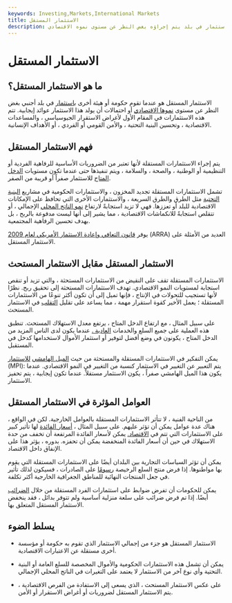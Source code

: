 ```yaml
---
keywords: Investing,Markets,International Markets
title: الاستثمار المستقل
description: الاستثمار المستقل هو استثمار في بلد يتم إجراؤه بغض النظر عن مستوى نموه الاقتصادي.
---
```


# الاستثمار المستقل
## ما هو الاستثمار المستقل؟

الاستثمار المستقل هو عندما تقوم حكومة أو هيئة أخرى [باستثمار](/investment) في بلد أجنبي بغض النظر عن مستوى [نموها الاقتصادي](/economicgrowth) أو احتمالات أن يولد هذا الاستثمار عوائد إيجابية. تتم هذه الاستثمارات في المقام الأول لأغراض الاستقرار الجيوسياسي ، والمساعدات الاقتصادية ، وتحسين البنية التحتية ، والأمن القومي أو الفردي ، أو الأهداف الإنسانية.

## فهم الاستثمار المستقل

يتم إجراء الاستثمارات المستقلة لأنها تعتبر من الضروريات الأساسية للرفاهية الفردية أو التنظيمية أو الوطنية ، والصحة ، والسلامة ، ويتم تنفيذها حتى عندما تكون مستويات [الدخل المتاح](/disposableincome) للاستثمار صفراً أو قريبة من الصفر.

تشمل الاستثمارات المستقلة تجديد المخزون ، والاستثمارات الحكومية في مشاريع [البنية التحتية](/infrastructure) مثل الطرق والطرق السريعة ، والاستثمارات الأخرى التي تحافظ على الإمكانات الاقتصادية للبلد أو تعززها. فهي لا تزيد استجابةً لارتفاع [نمو الناتج المحلي](/gdp) الإجمالي ، أو تتقلص استجابةً للانكماشات الاقتصادية ، مما يشير إلى أنها ليست مدفوعة بالربح ، بل بهدف تحسين الرفاهية المجتمعية.

يوفر [قانون التعافي وإعادة الاستثمار الأمريكي لعام 2009](/american-recovery-and-reinvestment-act) (ARRA) العديد من الأمثلة على الاستثمار المستقل.

## الاستثمار المستقل مقابل الاستثمار المستحث

الاستثمارات المستقلة تقف على النقيض من الاستثمارات المستحثة ، والتي تزيد أو تنقص استجابة لمستويات النمو الاقتصادي. تهدف الاستثمارات المستحثة إلى تحقيق ربح. نظرًا لأنها تستجيب للتحولات في الإنتاج ، فإنها تميل إلى أن تكون أكثر تنوعًا من الاستثمارات المستقلة ؛ يعمل الأخير كقوة استقرار مهمة ، مما يساعد على تقليل [التقلب](/volatility) في الاستثمار المستحث.

على سبيل المثال ، مع ارتفاع الدخل المتاح ، يرتفع معدل الاستهلاك المستحث. تنطبق هذه العملية على جميع السلع والخدمات [العادية .](/normal-good) عندما يكون لدى الناس المزيد من الدخل المتاح ، يكونون في وضع أفضل لتوفير أو استثمار الأموال لاستخدامها كدخل في المستقبل.

يمكن التفكير في الاستثمارات المستقلة والمستحثة من حيث [الميل الهامشي](/marginal-propensity-invest) [للاستثمار](/marginal-propensity-invest) (MPI): يتم التعبير عن التغيير في الاستثمار كنسبة من التغيير في النمو الاقتصادي. عندما يكون هذا الميل الهامشي صفراً ، يكون الاستثمار مستقلاً. عندما تكون إيجابية ، يتم تحفيز الاستثمار.

## العوامل المؤثرة في الاستثمار المستقل

من الناحية الفنية ، لا تتأثر الاستثمارات المستقلة بالعوامل الخارجية. لكن في الواقع ، هناك عدة عوامل يمكن أن تؤثر عليهم. على سبيل المثال ، [أسعار الفائدة](/interestrate) لها تأثير كبير على الاستثمارات التي تتم في [الاقتصاد.](/economy) يمكن لأسعار الفائدة المرتفعة أن تخفف من حدة الاستهلاك في حين أن أسعار الفائدة المنخفضة يمكن أن تحفزه. بدوره ، يؤثر هذا على الإنفاق داخل الاقتصاد.

يمكن أن تؤثر السياسات التجارية بين البلدان أيضًا على الاستثمارات المستقلة التي يقوم بها مواطنوها. إذا فرض منتج السلع الرخيصة [رسومًا](/duty) على الصادرات ، فسيكون لذلك تأثير في جعل المنتجات النهائية للمناطق الجغرافية الخارجية أكثر تكلفة.

يمكن للحكومات أن تفرض ضوابط على استثمارات الفرد المستقلة من خلال [الضرائب](/taxation) أيضًا. إذا تم فرض ضرائب على سلعة منزلية أساسية ولم تتوفر بدائل ، فقد ينخفض الاستثمار المستقل المتعلق بها.

## يسلط الضوء

- الاستثمار المستقل هو جزء من إجمالي الاستثمار الذي تقوم به حكومة أو مؤسسة أخرى مستقلة عن الاعتبارات الاقتصادية.

- يمكن أن تشمل هذه الاستثمارات الحكومية والأموال المخصصة للسلع العامة أو البنية التحتية وأي نوع آخر من الاستثمار لا يعتمد على التغيرات في الناتج المحلي الإجمالي.

- على عكس الاستثمار المستحث ، الذي يسعى إلى الاستفادة من الفرص الاقتصادية ، يتم الاستثمار المستقل لضروريات أو أغراض الاستقرار أو الأمن.

